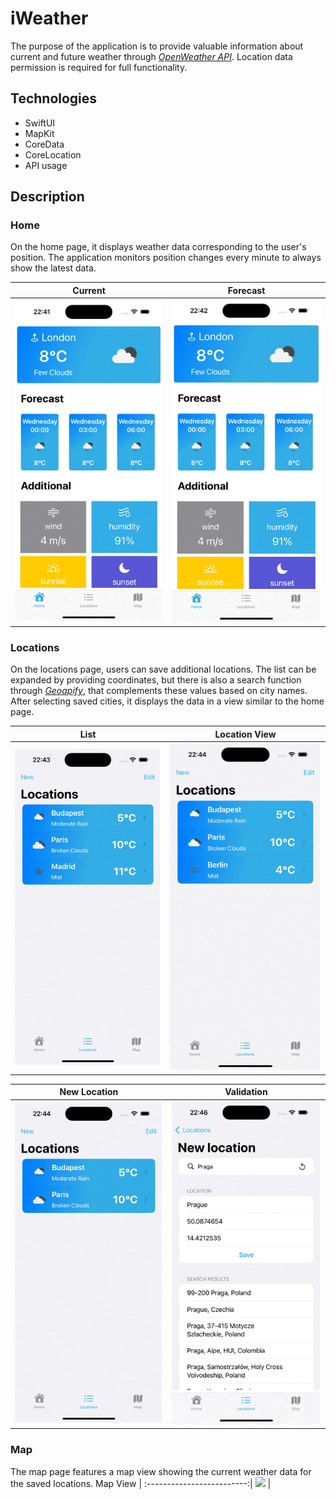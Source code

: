 # iWeather
 The purpose of the application is to provide valuable information about current and future weather through <i><a href="https://openweathermap.org/current">OpenWeather API</a></i>. Location data permission is required for full functionality.

## Technologies
- SwiftUI
- MapKit
- CoreData
- CoreLocation
- API usage

## Description

### Home
On the home page, it displays weather data corresponding to the user's position. The application monitors position changes every minute to always show the latest data.

   Current             |  Forecast
:-------------------------:|:-------------------------:
![](/pictures/Home.gif) |   ![](/pictures/Forecast.gif)

### Locations
On the locations page, users can save additional locations. The list can be expanded by providing coordinates, but there is also a search function through <a href="https://www.geoapify.com/geocoding-api"><i>Geoapify</i></a>, that complements these values based on city names. After selecting saved cities, it displays the data in a view similar to the home page.

   List             |  Location View
:-------------------------:|:-------------------------:
![](/pictures/Locations.gif) |   ![](/pictures/LocationView.gif)

   New Location             |  Validation
:-------------------------:|:-------------------------:
![](/pictures/NewLocation.gif) |   ![](/pictures/Validation.gif)


### Map
The map page features a map view showing the current weather data for the saved locations.
   Map View             |
:-------------------------:|
![](/pictures/Map.gif) |